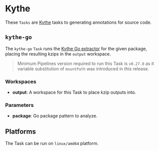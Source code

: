 # Kythe

These `Tasks` are [Kythe](https://kythe.io) tasks to generating annotations for
source code.

## `kythe-go`

The `kythe-go` `Task` runs the
[Kythe Go extractor](https://github.com/kythe/kythe/tree/master/kythe/go/extractors/cmd/gotool)
for the given package, placing the resulting kzips in the `output` workspace.

> Minimum Pipelines version required to run this Task is `v0.27.0` as it variable substitution
> of `mountPath` was introduced in this release.

### Workspaces

- **output**: A workspace for this Task to place kzip outputs into.

### Parameters

- **package**: Go package pattern to analyze.

## Platforms

The Task can be run on `linux/amd64` platform.

